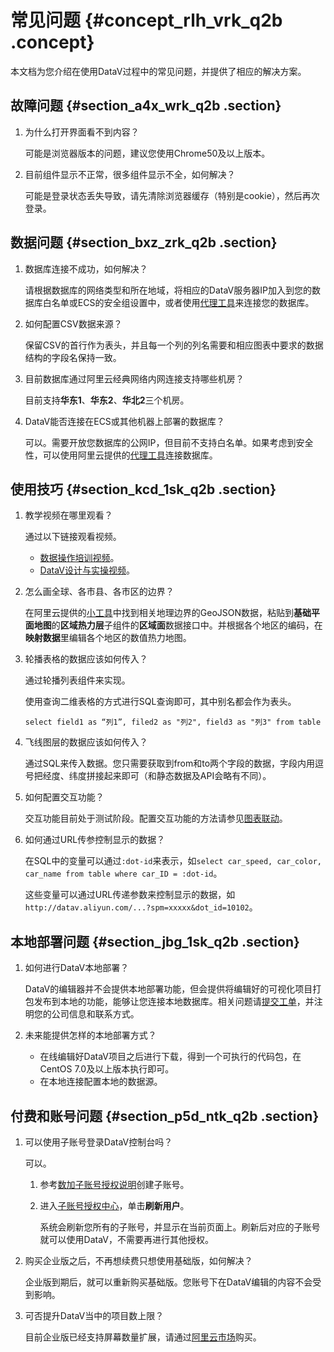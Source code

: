 # 常见问题 {#concept_rlh_vrk_q2b .concept}

本文档为您介绍在使用DataV过程中的常见问题，并提供了相应的解决方案。

## 故障问题 {#section_a4x_wrk_q2b .section}

1.  为什么打开界面看不到内容？

    可能是浏览器版本的问题，建议您使用Chrome50及以上版本。

2.  目前组件显示不正常，很多组件显示不全，如何解决？

    可能是登录状态丢失导致，请先清除浏览器缓存（特别是cookie），然后再次登录。


## 数据问题 {#section_bxz_zrk_q2b .section}

1.  数据库连接不成功，如何解决？

    请根据数据库的网络类型和所在地域，将相应的DataV服务器IP加入到您的数据库白名单或ECS的安全组设置中，或者使用[代理工具](../DNdatav1825433/ZH-CN_TP_138868_V1.dita#concept_wws_yvg_chb)来连接您的数据库。

2.  如何配置CSV数据来源？

    保留CSV的首行作为表头，并且每一个列的列名需要和相应图表中要求的数据结构的字段名保持一致。

3.  目前数据库通过阿里云经典网络内网连接支持哪些机房？

    目前支持**华东1**、**华东2**、**华北2**三个机房。

4.  DataV能否连接在ECS或其他机器上部署的数据库？

    可以。需要开放您数据库的公网IP，但目前不支持白名单。如果考虑到安全性，可以使用阿里云提供的[代理工具](../DNdatav1825433/ZH-CN_TP_138868_V1.dita#concept_wws_yvg_chb)连接数据库。


## 使用技巧 {#section_kcd_1sk_q2b .section}

1.  教学视频在哪里观看？

    通过以下链接观看视频。

    -   [数据操作培训视频](http://etaop4p.gensee.com/webcast/site/vod/play-c3c757a445a44dcfa776c60e13607359?spm=a2c4g.11186623.2.5.7Gt0W3)。
    -   [DataV设计与实操视频](http://etaop4p.gensee.com/webcast/site/vod/play-a5c38710ca184de3b84e8225537a6cd1?spm=a2c4g.11186623.2.6.7Gt0W3)。
2.  怎么画全球、各市县、各市区的边界？

    在阿里云提供的[小工具](http://datav.aliyun.com/static/tools/atlas/?spm=a2c4g.11186623.2.7.7Gt0W3#&lat=33.50475906922609&lng=104.2822265625&zoom=4)中找到相关地理边界的GeoJSON数据，粘贴到**基础平面地图**的**区域热力层**子组件的**区域面**数据接口中。并根据各个地区的编码，在**映射数据**里编辑各个地区的数值热力地图。

3.  轮播表格的数据应该如何传入？

    通过轮播列表组件来实现。

    使用查询二维表格的方式进行SQL查询即可，其中别名都会作为表头。

    ``` {#codeblock_h8v_kix_joy}
    select field1 as “列1”, filed2 as "列2", field3 as "列3" from table
    ```

4.  飞线图层的数据应该如何传入？

    通过SQL来传入数据。您只需要获取到from和to两个字段的数据，字段内用逗号把经度、纬度拼接起来即可（和静态数据及API会略有不同）。

5.  如何配置交互功能？

    交互功能目前处于测试阶段。配置交互功能的方法请参见[图表联动](../../../../cn.zh-CN/进阶技巧/DataV回调ID实现图表联动功能.md#)。

6.  如何通过URL传参控制显示的数据？

    在SQL中的变量可以通过`:dot-id`来表示，如`select car_speed, car_color, car_name from table where car_ID = :dot-id`。

    这些变量可以通过URL传递参数来控制显示的数据，如`http://datav.aliyun.com/...?spm=xxxxx&dot_id=10102`。


## 本地部署问题 {#section_jbg_1sk_q2b .section}

1.  如何进行DataV本地部署？

    DataV的编辑器并不会提供本地部署功能，但会提供将编辑好的可视化项目打包发布到本地的功能，能够让您连接本地数据库。相关问题请[提交工单](https://workorder.console.aliyun.com/console.htm?spm=a2c4g.11186623.2.9.7Gt0W3#/ticket/add?productCode=yun_dplus_datav&commonQuestionId=654)，并注明您的公司信息和联系方式。

2.  未来能提供怎样的本地部署方式？
    -   在线编辑好DataV项目之后进行下载，得到一个可执行的代码包，在CentOS 7.0及以上版本执行即可。
    -   在本地连接配置本地的数据源。

## 付费和账号问题 {#section_p5d_ntk_q2b .section}

1.  可以使用子账号登录DataV控制台吗？

    可以。

    1.  参考[数加子账号授权说明](https://help.aliyun.com/document_detail/47703.html)创建子账号。
    2.  进入[子账号授权中心](https://data.aliyun.com/console/member)，单击**刷新用户**。

        系统会刷新您所有的子账号，并显示在当前页面上。刷新后对应的子账号就可以使用DataV，不需要再进行其他授权。

2.  购买企业版之后，不再想续费只想使用基础版，如何解决？

    企业版到期后，就可以重新购买基础版。您账号下在DataV编辑的内容不会受到影响。

3.  可否提升DataV当中的项目数上限？

    目前企业版已经支持屏幕数量扩展，请通过[阿里云市场](https://market.aliyun.com/products/56928004/cmgj020142.html)购买。


